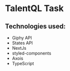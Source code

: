 # TalentQL Task

## Technologies used:

- Giphy API
- States API
- NextJs
- styled-components
- Axois
- TypeScript
